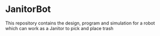 # JanitorBot
This repository contains the design, program and simulation for a robot which can work as a Janitor to pick and place trash
